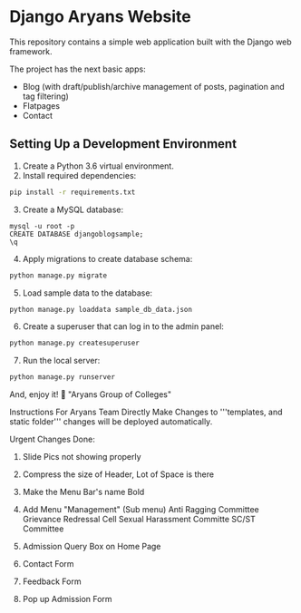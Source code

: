# Django Aryans Website

This repository contains a simple web application built with the Django web framework.

The project has the next basic apps:
- Blog (with draft/publish/archive management of posts, pagination and tag filtering)
- Flatpages
- Contact

## Setting Up a Development Environment

1. Create a Python 3.6 virtual environment.
2. Install required dependencies:
```bash
pip install -r requirements.txt
```
3. Create a MySQL database:
```
mysql -u root -p
CREATE DATABASE djangoblogsample;
\q
```
4. Apply migrations to create database schema:
```bash
python manage.py migrate
```
5. Load sample data to the database:
```bash
python manage.py loaddata sample_db_data.json
```
6. Create a superuser that can log in to the admin panel:
```bash
python manage.py createsuperuser
```
7. Run the local server:
```bash
python manage.py runserver
```

And, enjoy it! :tada:
"Aryans Group of Colleges" 

Instructions For Aryans Team 
Directly Make Changes to '''templates, and static folder''' changes will be deployed automatically.


Urgent Changes Done:

1. Slide Pics not showing properly

2. Compress the size of Header, Lot of Space is there 

3. Make the Menu Bar's name Bold

4. Add Menu "Management" (Sub menu)
   Anti Ragging Committee
   Grievance Redressal Cell
   Sexual Harassment Committe
   SC/ST Committee

5. Admission Query Box on Home Page

6. Contact Form

7. Feedback Form

8. Pop up Admission Form
